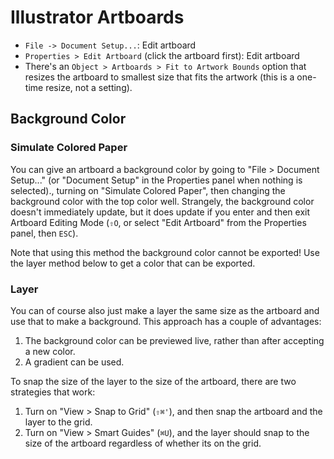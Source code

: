 # Illustrator Artboards

- `File -> Document Setup...`: Edit artboard
- `Properties > Edit Artboard` (click the artboard first): Edit artboard
- There's an `Object > Artboards > Fit to Artwork Bounds` option that resizes the artboard to smallest size that fits the artwork (this is a one-time resize, not a setting).

## Background Color

### Simulate Colored Paper

You can give an artboard a background color by going to "File > Document Setup..." (or "Document Setup" in the Properties panel when nothing is selected)., turning on "Simulate Colored Paper", then changing the background color with the top color well. Strangely, the background color doesn't immediately update, but it does update if you enter and then exit Artboard Editing Mode (`⇧O`, or select "Edit Artboard" from the Properties panel, then `ESC`).

Note that using this method the background color cannot be exported! Use the layer method below to get a color that can be exported.

### Layer

You can of course also just make a layer the same size as the artboard and use that to make a background. This approach has a couple of advantages:

1. The background color can be previewed live, rather than after accepting a new color.
2. A gradient can be used.

To snap the size of the layer to the size of the artboard, there are two strategies that work:

1. Turn on "View > Snap to Grid" (`⇧⌘'`), and then snap the artboard and the layer to the grid.
2. Turn on "View > Smart Guides" (`⌘U`), and the layer should snap to the size of the artboard regardless of whether its on the grid.
